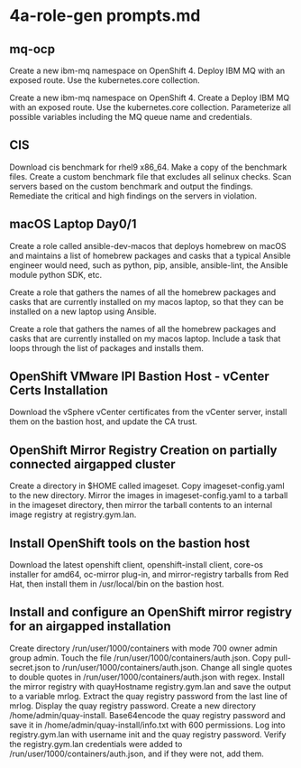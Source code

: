 # 4a-role-gen prompts.md

## mq-ocp

Create a new ibm-mq namespace on OpenShift 4. Deploy IBM MQ with an exposed route. Use the kubernetes.core collection.

Create a new ibm-mq namespace on OpenShift 4. Create a Deploy IBM MQ with an exposed route. Use the kubernetes.core collection. Parameterize all possible variables including the MQ queue name and credentials.

## CIS

Download cis benchmark for rhel9 x86_64. Make a copy of the benchmark files. Create a custom benchmark file that excludes all selinux checks. Scan servers based on the custom benchmark and output the findings. Remediate the critical and high findings on the servers in violation.

## macOS Laptop Day0/1

Create a role called ansible-dev-macos that deploys homebrew on macOS and maintains a list of homebrew packages and casks that a typical Ansible engineer would need, such as python, pip, ansible, ansible-lint, the Ansible module python SDK, etc.

Create a role that gathers the names of all the homebrew packages and casks that are currently installed on my macos laptop, so that they can be installed on a new laptop using Ansible.

Create a role that gathers the names of all the homebrew packages and casks that are currently installed on my macos laptop. Include a task that loops through the list of packages and installs them.



## OpenShift VMware IPI Bastion Host - vCenter Certs Installation

Download the vSphere vCenter certificates from the vCenter server, install them on the bastion host, and update the CA trust.

## OpenShift Mirror Registry Creation on partially connected airgapped cluster

Create a directory in $HOME called imageset. Copy imageset-config.yaml to the new directory. Mirror the images in imageset-config.yaml to a tarball in the imageset directory, then mirror the tarball contents to an internal image registry at registry.gym.lan.

## Install OpenShift tools on the bastion host

Download the latest  openshift client, openshift-install client, core-os installer for amd64, oc-mirror plug-in, and mirror-registry tarballs from Red Hat, then install them in /usr/local/bin on the bastion host.

## Install and configure an OpenShift mirror registry for an airgapped installation

Create directory /run/user/1000/containers with mode 700 owner admin group admin. Touch the file /run/user/1000/containers/auth.json. Copy pull-secret.json to /run/user/1000/containers/auth.json. Change all single quotes to double quotes in /run/user/1000/containers/auth.json with regex. Install the mirror registry with quayHostname registry.gym.lan and save the output to a variable mrlog. Extract the quay registry password from the last line of mrlog. Display the quay registry password. Create a new directory /home/admin/quay-install.  Base64encode the quay registry password and save it in /home/admin/quay-install/info.txt with 600 permissions. Log into registry.gym.lan with username init and the quay registry password. Verify the registry.gym.lan credentials were added to /run/user/1000/containers/auth.json, and if they were not, add them.





